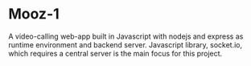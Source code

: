 # Mooz-1
A video-calling web-app built in Javascript with nodejs and express as runtime environment and backend server. Javascript library, socket.io, which requires a central server is the main focus for this project.
